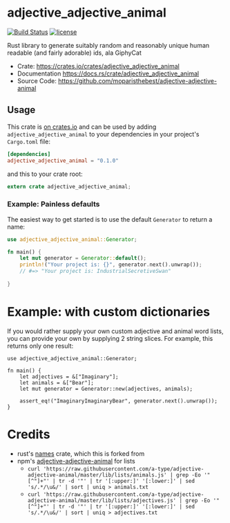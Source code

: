 # adjective_adjective_animal

[![Build Status](https://travis-ci.org/moparisthebest/adjective-adjective-animal.svg?branch=master)](https://travis-ci.org/moparisthebest/adjective-adjective-animal) [![license](http://img.shields.io/badge/license-MIT-blue.svg)](https://github.com/moparisthebest/adjective-adjective-animal/blob/master/LICENSE-MIT)

Rust library to generate suitably random and reasonably unique human readable (and fairly adorable) ids,
ala GiphyCat

* Crate: https://crates.io/crates/adjective_adjective_animal
* Documentation https://docs.rs/crate/adjective_adjective_animal
* Source Code: https://github.com/moparisthebest/adjective-adjective-animal

## Usage

This crate is [on crates.io](https://crates.io/crates/adjective_adjective_animal) and can be
used by adding `adjective_adjective_animal` to your dependencies in your project's `Cargo.toml`
file:

```toml
[dependencies]
adjective_adjective_animal = "0.1.0"
```

and this to your crate root:

```rust
extern crate adjective_adjective_animal;
```

### Example: Painless defaults

The easiest way to get started is to use the default `Generator` to return
a name:

```rust
use adjective_adjective_animal::Generator;

fn main() {
    let mut generator = Generator::default();
    println!("Your project is: {}", generator.next().unwrap());
    // #=> "Your project is: IndustrialSecretiveSwan"
    
}

```

# Example: with custom dictionaries

If you would rather supply your own custom adjective and animal word lists,
you can provide your own by supplying 2 string slices. For example,
this returns only one result:

```
use adjective_adjective_animal::Generator;

fn main() {
    let adjectives = &["Imaginary"];
    let animals = &["Bear"];
    let mut generator = Generator::new(adjectives, animals);

    assert_eq!("ImaginaryImaginaryBear", generator.next().unwrap());
}
```

# Credits
  * rust's [names](https://github.com/fnichol/names) crate, which this is forked from
  * npm's [adjective-adjective-animal](https://github.com/a-type/adjective-adjective-animal) for lists
     * `curl 'https://raw.githubusercontent.com/a-type/adjective-adjective-animal/master/lib/lists/animals.js' | grep -Eo '"[^"]+"' | tr -d '"' | tr '[:upper:]' '[:lower:]' | sed 's/.*/\u&/' | sort | uniq > animals.txt`
     * `curl 'https://raw.githubusercontent.com/a-type/adjective-adjective-animal/master/lib/lists/adjectives.js' | grep -Eo '"[^"]+"' | tr -d '"' | tr '[:upper:]' '[:lower:]' | sed 's/.*/\u&/' | sort | uniq > adjectives.txt`
